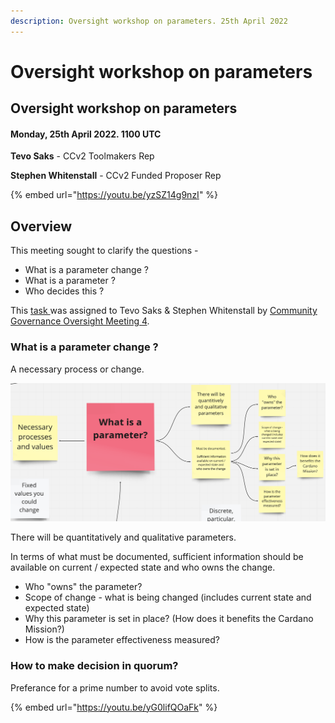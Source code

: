 ```yaml
---
description: Oversight workshop on parameters. 25th April 2022
---
```


# Oversight workshop on parameters

## Oversight workshop on parameters

#### Monday, 25th April 2022. 1100 UTC

**Tevo Saks** - CCv2 Toolmakers Rep

**Stephen Whitenstall** - CCv2 Funded Proposer Rep

{% embed url="https://youtu.be/yzSZ14g9nzI" %}

## Overview

This meeting sought to clarify the questions -

* What is a parameter change ?
* What is a parameter ?
* Who decides this ?

This [task ](https://github.com/Catalyst-Auditing/Community-Governance-Oversight-Coordination/issues/67)was assigned to Tevo Saks & Stephen Whitenstall by [Community Governance Oversight Meeting 4](https://quality-assurance-dao.gitbook.io/community-governance-oversight/project-management/meetings-and-town-halls/f7-meeting-3-7th-april-2022#5.4-governance-parameters).

### What is a parameter change ?

A necessary process or change.

![What is a parameter change ?](<../../.gitbook/assets/Screenshot 2022-05-03 100117.png>)

There will be quantitatively and qualitative parameters.&#x20;

In terms of what must be documented, sufficient information should be available on current / expected state and who owns the change.

- Who "owns" the parameter?
- Scope of change - what is being changed (includes current state and expected state)
- Why this parameter is set in place? (How does it benefits the Cardano Mission?)
- How is the parameter effectiveness measured?

### How to make decision in quorum?

Preferance for a prime number to avoid vote splits.

{% embed url="https://youtu.be/yG0lifQOaFk" %}
